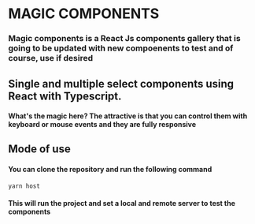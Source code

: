 # MAGIC COMPONENTS

### Magic components is a React Js components gallery that is going to be updated with new compoenents to test and of course, use if desired

## Single and multiple select components using React with Typescript.

#### What's the magic here? The attractive is that you can control them with keyboard or mouse events and they are fully responsive

## Mode of use

#### You can clone the repository and run the following command

`yarn host`

#### This will run the project and set a local and remote server to test the components
